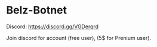 # Belz-Botnet

Discord: https://discord.gg/VGDerqrd

Join discord for account (free user), (5$ for Prenium user).
